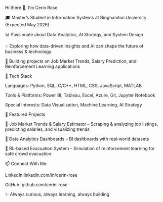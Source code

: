 Hi there 👋, I'm Cerin Rose

🎓 Master’s Student in Information Systems at Binghamton University (Expected May 2026)

📊 Passionate about Data Analytics, AI Strategy, and System Design

💡 Exploring how data-driven insights and AI can shape the future of business & technology

🚀 Building projects on Job Market Trends, Salary Prediction, and Reinforcement Learning applications

🔧 Tech Stack

Languages: Python, SQL, C/C++, HTML, CSS, JavaScript, MATLAB

Tools & Platforms: Power BI, Tableau, Excel, Azure, Git, Jupyter Notebook

Special Interests: Data Visualization, Machine Learning, AI Strategy

🌟 Featured Projects

📌 Job Market Trends & Salary Estimator
 – Scraping & analyzing job listings, predicting salaries, and visualizing trends
 
📌 Data Analytics Dashboards
 – BI dashboards with real-world datasets
 
📌 RL-based Evacuation System
 – Simulation of reinforcement learning for safe crowd evacuation

📫 Connect With Me

LinkedIn:linkedin.com/in/cerin-rose 

GitHub: github.com/cerin-rose

✨ Always curious, always learning, always building.
